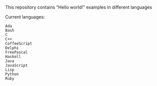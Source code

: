 This repository contains "Hello world!" examples in different languages

Current languages:

    Ada
    Bash
    C
    C++
    CoffeeScript
    Delphi
    FreePascal
    Haskell
    Java
    JavaScript
    Lisp
    Python
    Ruby
